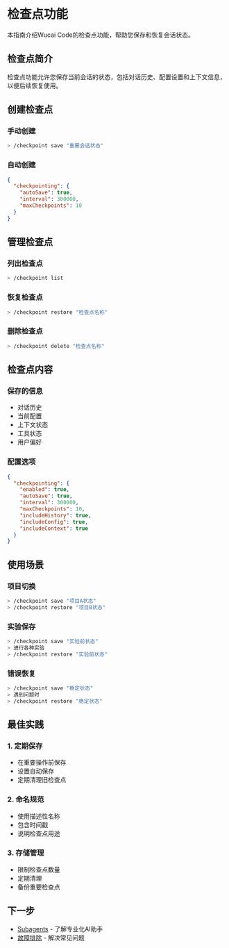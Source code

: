 # 检查点功能

本指南介绍Wucai Code的检查点功能，帮助您保存和恢复会话状态。

## 检查点简介

检查点功能允许您保存当前会话的状态，包括对话历史、配置设置和上下文信息，以便后续恢复使用。

## 创建检查点

### 手动创建
```bash
> /checkpoint save "重要会话状态"
```

### 自动创建
```json
{
  "checkpointing": {
    "autoSave": true,
    "interval": 300000,
    "maxCheckpoints": 10
  }
}
```

## 管理检查点

### 列出检查点
```bash
> /checkpoint list
```

### 恢复检查点
```bash
> /checkpoint restore "检查点名称"
```

### 删除检查点
```bash
> /checkpoint delete "检查点名称"
```

## 检查点内容

### 保存的信息
- 对话历史
- 当前配置
- 上下文状态
- 工具状态
- 用户偏好

### 配置选项
```json
{
  "checkpointing": {
    "enabled": true,
    "autoSave": true,
    "interval": 300000,
    "maxCheckpoints": 10,
    "includeHistory": true,
    "includeConfig": true,
    "includeContext": true
  }
}
```

## 使用场景

### 项目切换
```bash
> /checkpoint save "项目A状态"
> /checkpoint restore "项目B状态"
```

### 实验保存
```bash
> /checkpoint save "实验前状态"
> 进行各种实验
> /checkpoint restore "实验前状态"
```

### 错误恢复
```bash
> /checkpoint save "稳定状态"
> 遇到问题时
> /checkpoint restore "稳定状态"
```

## 最佳实践

### 1. 定期保存
- 在重要操作前保存
- 设置自动保存
- 定期清理旧检查点

### 2. 命名规范
- 使用描述性名称
- 包含时间戳
- 说明检查点用途

### 3. 存储管理
- 限制检查点数量
- 定期清理
- 备份重要检查点

## 下一步

- [Subagents](/zh/advanced/subagents) - 了解专业化AI助手
- [故障排除](/zh/reference/troubleshooting) - 解决常见问题
